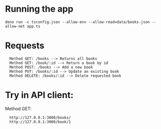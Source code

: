 
# Running the app
```
deno run -c tsconfig.json --allow-env --allow-read=data/books.json --allow-net app.ts
```

# Requests
```
  Method GET: /books --> Returns all books
  Method GET: /book/:id --> Return a book by id
  Method POST: /books --> Add a new book
  Method PUT: /books/:id --> Update an existing book
  Method DELETE: /books/:id --> Delete requested book
```

# Try in API client:
  Method GET:
  ```
    http://127.0.0.1:3000/books/
    http://127.0.0.1:3000/book/1
  ```
